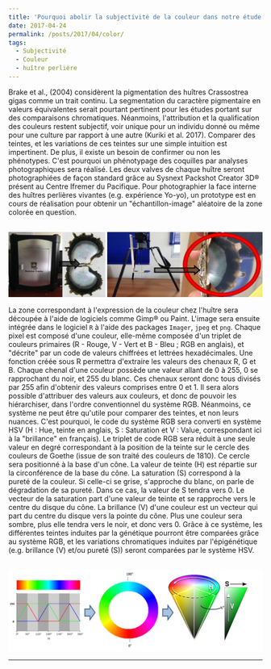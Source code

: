 ```yaml
---
title: 'Pourquoi abolir la subjectivité de la couleur dans notre étude ?'
date: 2017-04-24
permalink: /posts/2017/04/color/
tags:
  - Subjectivité
  - Couleur
  - huître perlière
---
```


Brake et al., (2004) considèrent la pigmentation des huîtres Crassostrea gigas comme un trait continu. 
La segmentation du caractère pigmentaire en valeurs équivalentes serait pourtant pertinent pour les études portant sur des comparaisons chromatiques. 
Néanmoins, l'attribution et la qualification des couleurs restent subjectif, voir unique pour un individu donné ou même pour une culture par rapport à une autre (Kuriki et al. 2017). 
Comparer des teintes, et les variations de ces teintes sur une simple intuition est impertinent. De plus, il existe un besoin de confirmer ou non les phénotypes. 
C'est pourquoi un phénotypage des coquilles par analyses photographiques sera réalisé. 
Les deux valves de chaque huître seront photographiées de façon standard grâce au Sysnext Packshot Creator 3D® présent au Centre Ifremer du Pacifique. 
Pour photographier la face interne des huîtres perlières vivantes (e.g. expérience Yo-yo), un prototype est en cours de réalisation pour obtenir un "échantillon-image" aléatoire de la zone colorée en question.

<br/><img src='/images/machine.png'>

La zone correspondant à l'expression de la couleur chez l'huître sera découpée à l'aide de logiciels comme Gimp® ou Paint. L'image sera ensuite intégrée dans le logiciel `R` à l'aide des packages `Imager`, `jpeg` et `png`. Chaque pixel est composé d'une couleur, elle-même composée d'un triplet de couleurs primaires (R - Rouge, V - Vert et B - Bleu ; RGB en anglais), et "décrite" par un code de valeurs chiffrées et lettrées hexadécimales. Une fonction créée sous R permettra d'extraire les valeurs des chenaux R, G et B. Chaque chenal d'une couleur possède une valeur allant de 0 à 255, 0 se rapprochant du noir, et 255 du blanc. 
Ces chenaux seront donc tous divisés par 255 afin d'obtenir des valeurs comprises entre 0 et 1. 
Il sera alors possible d'attribuer des valeurs aux couleurs, et donc de pouvoir les hiérarchiser, dans l'ordre conventionnel du système RGB. 
Néanmoins, ce système ne peut être qu'utile pour comparer des teintes, et non leurs nuances. 
C'est pourquoi, le code du système RGB sera converti en système HSV 
(H : Hue, teinte en anglais, S : Saturation et V : Value, correspondant ici à la "brillance" en français). 
Le triplet de code RGB sera réduit à une seule valeur en degré correspondant à la position de la teinte sur le cercle des couleurs de Goethe (issue de son traité des couleurs de 1810). 
Ce cercle sera positionné à la base d'un cône. La valeur de teinte (H) est répartie sur la circonférence de la base du cône. La saturation (S) correspond à la pureté de la couleur. 
Si celle-ci se grise, s'approche du blanc, on parle de dégradation de sa pureté. Dans ce cas, la valeur de S tendra vers 0. 
Le vecteur de la saturation part d'une valeur de teinte et se rapproche vers le centre du disque du cône. 
La brillance (V) d'une couleur est un vecteur qui part du centre du disque vers la pointe du cône. 
Plus une couleur sera sombre, plus elle tendra vers le noir, et donc vers 0. 
Grâce à ce système, les différentes teintes induites par la génétique pourront être comparées grâce au système RGB, et les variations chromatiques induites par l'épigénétique (e.g. brillance (V) et/ou pureté (S)) seront comparées par le système HSV.

<br/><img src='/images/syst.png'>

------